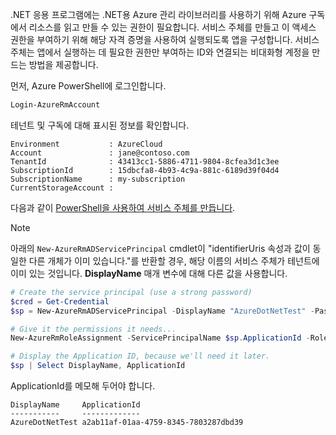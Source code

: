 .NET 응용 프로그램에는 .NET용 Azure 관리 라이브러리를 사용하기 위해 Azure 구독에서 리소스를 읽고 만들 수 있는 권한이 필요합니다. 서비스 주체를 만들고 이 액세스 권한을 부여하기 위해 해당 자격 증명을 사용하여 실행되도록 앱을 구성합니다. 서비스 주체는 앱에서 실행하는 데 필요한 권한만 부여하는 ID와 연결되는 비대화형 계정을 만드는 방법을 제공합니다.

먼저, Azure PowerShell에 로그인합니다.

```powershell
Login-AzureRmAccount
```

테넌트 및 구독에 대해 표시된 정보를 확인합니다.

```plaintext
Environment           : AzureCloud
Account               : jane@contoso.com
TenantId              : 43413cc1-5886-4711-9804-8cfea3d1c3ee
SubscriptionId        : 15dbcfa8-4b93-4c9a-881c-6189d39f04d4
SubscriptionName      : my-subscription
CurrentStorageAccount : 
```

다음과 같이 [PowerShell을 사용하여 서비스 주체를 만듭니다](/powershell/azure/create-azure-service-principal-azureps). 

> [!NOTE]
> 아래의 `New-AzureRmADServicePrincipal` cmdlet이 "identifierUris 속성과 값이 동일한 다른 개체가 이미 있습니다."를 반환할 경우, 해당 이름의 서비스 주체가 테넌트에 이미 있는 것입니다. **DisplayName** 매개 변수에 대해 다른 값을 사용합니다. 

```powershell
# Create the service principal (use a strong password)
$cred = Get-Credential
$sp = New-AzureRmADServicePrincipal -DisplayName "AzureDotNetTest" -Password $cred.Password

# Give it the permissions it needs...
New-AzureRmRoleAssignment -ServicePrincipalName $sp.ApplicationId -RoleDefinitionName Contributor

# Display the Application ID, because we'll need it later.
$sp | Select DisplayName, ApplicationId
```

ApplicationId를 메모해 두어야 합니다.

```plaintext
DisplayName     ApplicationId
-----------     -------------
AzureDotNetTest a2ab11af-01aa-4759-8345-7803287dbd39
```
